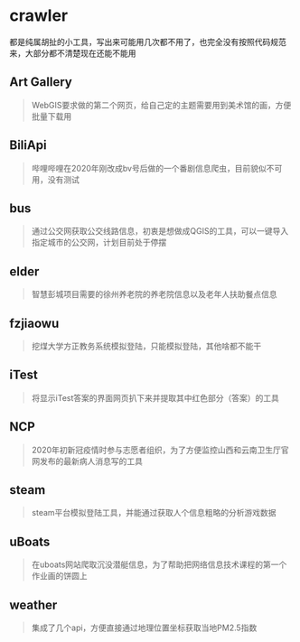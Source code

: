 # crawler
都是纯属胡扯的小工具，写出来可能用几次都不用了，也完全没有按照代码规范来，大部分都不清楚现在还能不能用
## Art Gallery
> WebGIS要求做的第二个网页，给自己定的主题需要用到美术馆的画，方便批量下载用
## BiliApi
> 哔哩哔哩在2020年刚改成bv号后做的一个番剧信息爬虫，目前貌似不可用，没有测试
## bus
> 通过公交网获取公交线路信息，初衷是想做成QGIS的工具，可以一键导入指定城市的公交网，计划目前处于停摆
## elder
> 智慧彭城项目需要的徐州养老院的养老院信息以及老年人扶助餐点信息
## fzjiaowu
> 挖煤大学方正教务系统模拟登陆，只能模拟登陆，其他啥都不能干
## iTest
> 将显示iTest答案的界面网页扒下来并提取其中红色部分（答案）的工具
## NCP
> 2020年初新冠疫情时参与志愿者组织，为了方便监控山西和云南卫生厅官网发布的最新病人消息写的工具
## steam
> steam平台模拟登陆工具，并能通过获取人个信息粗略的分析游戏数据
## uBoats
> 在uboats网站爬取沉没潜艇信息，为了帮助把网络信息技术课程的第一个作业画的饼圆上
## weather
> 集成了几个api，方便直接通过地理位置坐标获取当地PM2.5指数
